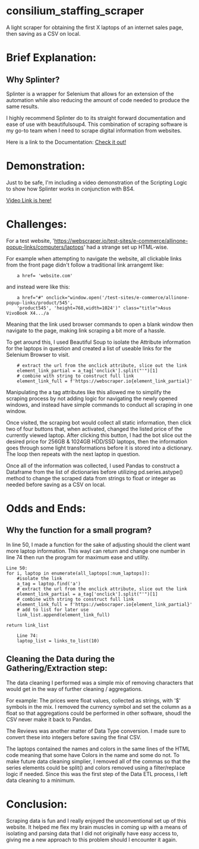 # consilium_staffing_scraper
A light scraper for obtaining the first X laptops of an internet sales page, then saving as a CSV on local.


# Brief Explanation:

## Why Splinter?

Splinter is a wrapper for Selenium that allows for an extension of the automation while also reducing the amount of code needed to produce the same results.

I highly recommend Splinter do to its straight forward documentation and ease of use with beautifulsoup4.
This combination of scraping software is my go-to team when I need to scrape digital information from websites.

Here is a link to the Documentation:
[Check it out!](https://splinter.readthedocs.io/en/latest/why.html)


# Demonstration:

Just to be safe, I'm including a video demonstration of the Scripting Logic to show how Splinter works in conjunction with BS4.

[Video Link is here!](https://youtu.be/-_gFnLUSqQ4)


# Challenges:

For a test website, 'https://webscraper.io/test-sites/e-commerce/allinone-popup-links/computers/laptops' had a strange set up HTML-wise.

For example when attempting to navigate the website, all clickable links from the front page didn't follow a traditional link arrangemt like:

        a href= 'website.com'

and instead were like this:

        a href="#" onclick="window.open('/test-sites/e-commerce/allinone-popup-links/product/545',
        'product545', 'height=768,width=1024')" class="title">Asus VivoBook X4.../a

Meaning that the link used browser commands to open a blank window then navigate to the page, making link scraping a bit more of a hassle.

To get around this, I used Beautiful Soup to isolate the Attribute information for the laptops in question and created a list of useable links for the Selenium Browser to visit.

        # extract the url from the onclick attribute, slice out the link
        element_link_partial = a_tag['onclick'].split("'")[1]
        # combine with string to construct full link
        element_link_full = f'https://webscraper.io{element_link_partial}'

Manipulating the a tag attributes like this allowed me to simplify the scraping process by not adding logic for navigating the newly opened windows, and instead have simple commands to conduct all scraping in one window.

Once visited, the scraping bot would collect all static information, then click two of four buttons that, when activated, changed the listed price of the currently viewed laptop. After clicking this button, I had the bot slice out the desired price for 256GB & 1024GB HDD/SSD laptops, then the information goes through some light transformations before it is stored into a dictionary. The loop then repeats with the next laptop in question.

Once all of the information was collected, I used Pandas to construct a Dataframe from the list of dictionaries before utilizing pd.series.astype() method to change the scraped data from strings to float or integer as needed before saving as a CSV on local.



# Odds and Ends:

## Why the function for a small program?

In line 50, I made a function for the sake of adjusting should the client want more laptop information.
This wayI can return and change one number in line 74 then run the program for maximum ease and utility.

    Line 50:
    for i, laptop in enumerate(all_laptops[:num_laptops]):
        #isolate the link
        a_tag = laptop.find('a')
        # extract the url from the onclick attribute, slice out the link
        element_link_partial = a_tag['onclick'].split("'")[1]
        # combine with string to construct full link
        element_link_full = f'https://webscraper.io{element_link_partial}'
        # add to list for later use
        link_list.append(element_link_full)
        
    return link_list

        Line 74:
        laptop_list = links_to_list(10)

## Cleaning the Data during the Gathering/Extraction step:
The data cleaning I performed was a simple mix of removing characters that would get in the way of further cleaning / aggregations.

For example:
The prices were float values, collected as strings, with '$' symbols in the mix. I removed the currency symbol and set the column as a float so that aggregations could be performed in other software, shoudl the CSV never make it back to Pandas.

The Reviews was another matter of Data Type conversion. I made sure to convert these into integers before saving the final CSV.

The laptops contained the names and colors in the same lines of the HTML code meaning that some have Colors in the name and some do not. To make future data cleaning simplier, I removed all of the commas so that the series elements could be split() and colors removed using a filter/replace logic if needed. Since this was the first step of the Data ETL process, I left data cleaning to a minimum.

# Conclusion:

Scraping data is fun and I really enjoyed the unconventional set up of this website. It helped me flex my brain muscles in coming up with a means of isolating and parsing data that I did not originally have easy access to, giving me a new approach to this problem should I encounter it again.

